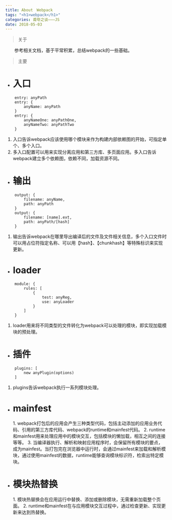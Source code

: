```yaml
---
title: About　Webpack
tags: "<h1>webpack</h1>"
categories: 甫夸之谈———JS
date: 2018-05-03
---
```


> 关于

　　参考相关文档，基于平常积累，总结webpack的一些基础。
<!---more--->

> 主要

* <h1 id="entry">入口</h1>
```
    entry: anyPath
    entry: {
        anyName: anyPath
    }
    entry: {
        anyNameOne: anyPathOne,
        anyNameTwo: anyPathTwo
    }
```
  1. 入口告诉webpack应该使用哪个模块来作为构建内部依赖图的开始，可指定单个、多个入口。
  2. 多入口配置可以用来实现分离应用和第三方库、多页面应用。多入口告诉webpack建立多个依赖图，依赖不同，加载资源不同。
* <h1 id="output">输出</h1>
```
    output: {
        filename: anyName,
        path: anyPath
    }
    output: {
        filename: [name].ext,
        path: anyPath/[hash]
    }
```
  1. 输出告诉webpack在哪里导出编译后的文件及文件相关信息，多个入口文件时可以用占位符指定名称、可以用【hash】、【chunkhash】等特殊标识来实现更新。
* <h1 id="loader">loader</h1>
```
    module: {
        rules: [
            {
                test: anyReg,
                use: anyLoader
            }
        ]
    }
```
  1. loader用来将不同类型的文件转化为webpack可以处理的模块，即实现加载模块的预处理。
* <h1 id="plugins">插件</h1>
```
    plugins: [
        new anyPlugin(options)
    ]
```
  1. plugins告诉webpack执行一系列模块处理。
* <h1 id="mainfest">mainfest</h1>
    1. webpack打包后的应用会产生三种类型代码，包括主动添加的应用业务代码、引用的第三方库代码、webpack的runtime和mainfest代码。
    2. runtime和mainfest用来处理应用中的模块交互，包括模块的懒加载，相互之间的连接等等。
    3. 当编译器执行、解析和映射应用程序时，会保留所有模块的要点，成为mainfest。当打包完在浏览器中运行时，会通过mainfest来加载和解析模块，通过使用mainfest的数据，runtime能够查询模块标识符，检索出特定模块。
* <h1 id="hmr">模块热替换</h1>
    1. 模块热替换会在应用运行中替换、添加或删除模块，无需重新加载整个页面。
    2. runtime和mainfest在与应用模块交互过程中，通过检查更新、实现更新来达到热替换。

